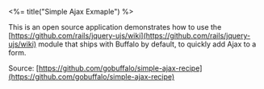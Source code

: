 <%= title("Simple Ajax Exmaple") %>

This is an open source application demonstrates how to use the [https://github.com/rails/jquery-ujs/wiki](https://github.com/rails/jquery-ujs/wiki) module that ships with Buffalo by default, to quickly add Ajax to a form.

Source: [https://github.com/gobuffalo/simple-ajax-recipe](https://github.com/gobuffalo/simple-ajax-recipe)
